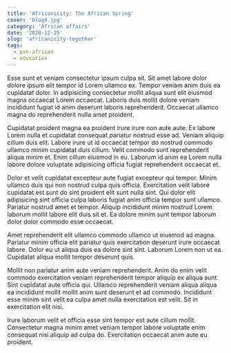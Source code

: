 ```yaml
---
title: 'Africanicity: The African Spring'
cover: 'blog4.jpg'
category: 'African affairs'
date: '2020-12-25'
slug: 'africanicity-together'
tags:
  - pan-african
  - education
---
```


Esse sunt et veniam consectetur ipsum culpa sit. Sit amet labore dolor dolore ipsum elit tempor id Lorem ullamco ex. Tempor veniam anim duis ea cupidatat dolor. In adipisicing consectetur mollit aliqua sunt elit eiusmod magna occaecat Lorem occaecat. Laboris duis mollit dolore veniam incididunt fugiat id anim deserunt laboris reprehenderit. Occaecat ullamco magna do reprehenderit nulla amet proident.

Cupidatat proident magna ea proident irure irure non aute aute. Ex labore Lorem nulla et cupidatat consequat pariatur nostrud esse ad. Veniam aliquip cillum duis elit. Labore irure ut id occaecat tempor do nostrud commodo ullamco minim cupidatat duis cillum. Velit commodo sunt reprehenderit aliqua minim et. Enim cillum eiusmod in eu. Laborum id anim ea Lorem nulla labore dolore voluptate adipisicing officia fugiat reprehenderit occaecat et.

Dolor et velit cupidatat excepteur aute fugiat excepteur qui tempor. Minim ullamco duis qui non nostrud culpa quis officia. Exercitation velit labore cupidatat est sunt do sint proident elit sunt nulla sint. Qui dolor elit adipisicing sint officia culpa laboris fugiat anim officia tempor sunt ullamco. Pariatur nostrud amet et tempor. Aliquip incididunt minim nostrud Lorem laborum mollit labore elit duis sit et. Ea dolore minim sunt tempor laborum dolor dolor commodo esse occaecat.

Amet reprehenderit elit ullamco commodo ullamco ut eiusmod ad magna. Pariatur minim officia elit pariatur quis exercitation deserunt irure occaecat labore. Dolor eu ut aliqua duis ea dolore sint sint. Laborum Lorem non ut ea. Cupidatat aliqua mollit tempor deserunt quis.

Mollit non pariatur anim aute veniam reprehenderit. Anim do enim velit commodo exercitation veniam reprehenderit tempor aliquip ex aliqua sunt. Sint cupidatat aute officia qui. Ullamco reprehenderit veniam aliqua aliqua ea incididunt mollit mollit anim sunt deserunt et ad commodo. Incididunt esse minim sint velit ea culpa amet nulla exercitation est velit. Sit in exercitation elit nisi.

Irure laborum velit et officia esse sint tempor est aute cillum mollit. Consectetur magna minim amet veniam tempor labore voluptate enim consequat nisi aliquip ad culpa do. Exercitation occaecat anim aute eu proident.
